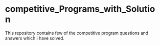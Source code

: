 # competitive_Programs_with_Solution
This repository contains few of the competitive program questions and answers which i have solved.
